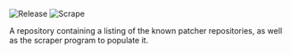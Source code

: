 ![Release](https://github.com/Noggog/Synthesis.Registry/workflows/Release/badge.svg) ![Scrape](https://github.com/Noggog/Synthesis.Registry/workflows/Scrape/badge.svg)

A repository containing a listing of the known patcher repositories, as well as the scraper program to populate it.

